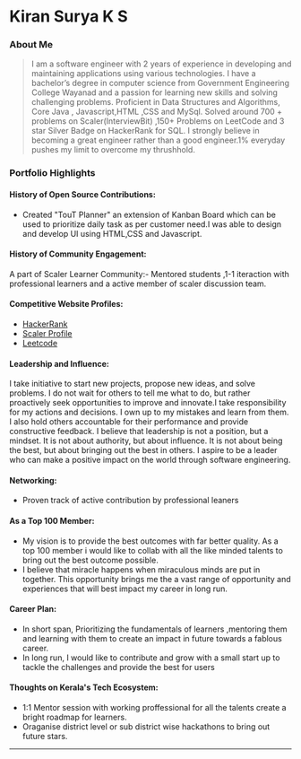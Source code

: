 # Kiran Surya K S

### About Me

>I am a software engineer with 2 years of experience in developing and maintaining applications using various technologies. I have a bachelor’s degree in computer science from Government Engineering College Wayanad and a passion for learning new skills and solving challenging problems.
>Proficient in Data Structures and Algorithms, Core Java , Javascript,HTML ,CSS and MySql.
>Solved around 700 + problems on Scaler(InterviewBit) ,150+ Problems on LeetCode and 3 star Silver Badge on HackerRank for SQL.
>I strongly believe in becoming a great engineer rather than a good engineer.1% everyday pushes my limit to overcome my thrushhold.


### Portfolio Highlights


#### History of Open Source Contributions:

- Created "TouT Planner" an extension of Kanban Board which can be used to prioritize daily task as per customer need.I was able to design and develop UI using HTML,CSS and Javascript. 

#### History of Community Engagement:
A part of Scaler Learner Community:- Mentored students ,1-1 iteraction with professional learners and a active member of scaler discussion team.


#### Competitive Website Profiles:

- [HackerRank](https://www.hackerrank.com/domains/sql?filters%5Bstatus%5D%5B%5D=unsolved&badge_type=sql)
- [Scaler Profile](https://www.scaler.com/academy/profile/16c962274d90/)
- [Leetcode](https://leetcode.com/Kiran_Surya/)
  

#### Leadership and Influence:

I take initiative to start new projects, propose new ideas, and solve problems. I do not wait for others to tell me what to do, but rather proactively seek opportunities to improve and innovate.I take responsibility for my actions and decisions. I own up to my mistakes and learn from them. I also hold others accountable for their performance and provide constructive feedback.
I believe that leadership is not a position, but a mindset. It is not about authority, but about influence. It is not about being the best, but about bringing out the best in others. I aspire to be a leader who can make a positive impact on the world through software engineering.

#### Networking:

- Proven track of active contribution by professional leaners

#### As a Top 100 Member:

- My vision is to provide the best outcomes with far better quality. As a top 100 member i would like to collab with all the like minded talents to bring out the best outcome possible.
- I believe that miracle happens when miraculous minds are put in together. This opportunity brings me the a vast range of opportunity and experiences that will best impact my career in long run.

#### Career Plan:

- In short span, Prioritizing the fundamentals of learners ,mentoring them and learning with them to create an impact in future towards a fablous career.
- In long run, I would like to contribute and grow with a small start up to tackle the challenges and provide the best for users

#### Thoughts on Kerala's Tech Ecosystem:

- 1:1 Mentor session with working proffessional for all the talents create a bright roadmap for learners.
- Oraganise district level or sub district wise hackathons to bring out future stars.



---
